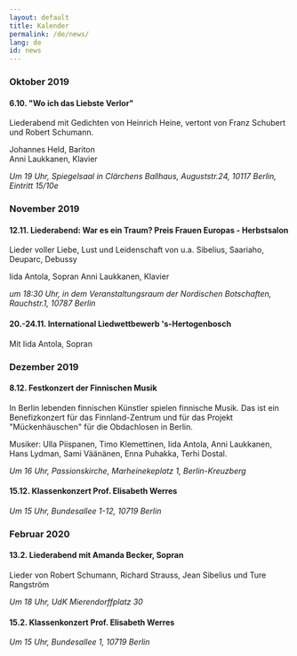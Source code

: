 ```yaml
---
layout: default
title: Kalender
permalink: /de/news/
lang: de
id: news
---
```

### Oktober 2019

#### 6.10. "Wo ich das Liebste Verlor"

Liederabend mit Gedichten von Heinrich Heine, vertont von Franz Schubert und Robert Schumann.  

Johannes Held, Bariton    
Anni Laukkanen, Klavier

_Um 19 Uhr, Spiegelsaal in Clärchens Ballhaus, Auguststr.24, 10117 Berlin, Eintritt 15/10e_ 

### November 2019

#### 12.11. Liederabend: War es ein Traum? Preis Frauen Europas - Herbstsalon 

Lieder voller Liebe, Lust und Leidenschaft von u.a. Sibelius, Saariaho, Deuparc, Debussy

Iida Antola, Sopran
Anni Laukkanen, Klavier

_um 18:30 Uhr, in dem Veranstaltungsraum der Nordischen Botschaften, Rauchstr.1, 10787 Berlin_

#### 20.-24.11. International Liedwettbewerb 's-Hertogenbosch

Mit Iida Antola, Sopran 

### Dezember 2019

#### 8.12. Festkonzert der Finnischen Musik

In Berlin lebenden finnischen Künstler spielen finnische Musik. Das ist ein Benefizkonzert für das Finnland-Zentrum und für das Projekt "Mückenhäuschen" für die Obdachlosen in Berlin. 

Musiker: Ulla Piispanen, Timo Klemettinen, Iida Antola, Anni Laukkanen, Hans Lydman, Sami Väänänen, Enna Puhakka, Terhi Dostal.

_Um 16 Uhr, Passionskirche, Marheinekeplatz 1, Berlin-Kreuzberg_

#### 15.12. Klassenkonzert Prof. Elisabeth Werres

_Um 15 Uhr, Bundesallee 1-12, 10719 Berlin_  

### Februar 2020

#### 13.2. Liederabend mit Amanda Becker, Sopran

Lieder von Robert Schumann, Richard Strauss, Jean Sibelius und Ture Rangström

_Um 18 Uhr, UdK Mierendorffplatz 30_

#### 15.2. Klassenkonzert Prof. Elisabeth Werres 

_Um 15 Uhr, Bundesallee 1, 10719 Berlin_
